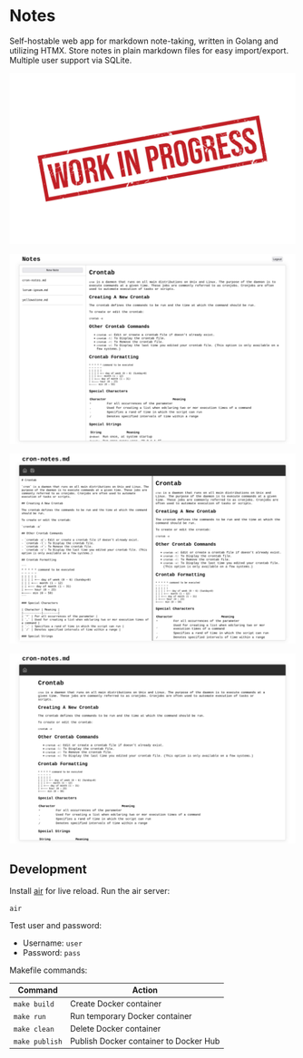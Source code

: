 # Notes

Self-hostable web app for markdown note-taking, written in Golang and utilizing HTMX. Store notes in plain markdown files for easy import/export. Multiple user support via SQLite.

![wip](/screenshots/wip.jpg)

![notes](/screenshots/notes-view.png)

![editor](/screenshots/editor-view.png)

![fullscreen](/screenshots/fullscreen-view.png)

## Development

Install [air](https://github.com/cosmtrek/air) for live reload. Run the air server:

```
air
```

Test user and password:

- Username: `user`
- Password: `pass`

Makefile commands:

| Command        | Action                                 |
| -------------- | -------------------------------------- |
| `make build`   | Create Docker container                |
| `make run`     | Run temporary Docker container         |
| `make clean`   | Delete Docker container                |
| `make publish` | Publish Docker container to Docker Hub |
